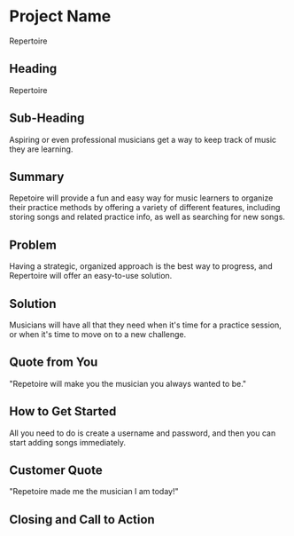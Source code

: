 # Project Name

Repertoire

## Heading

Repertoire

## Sub-Heading

Aspiring or even professional musicians get a way to keep track of music they are learning.

## Summary

Repetoire will provide a fun and easy way for music learners to organize their practice methods by offering a variety of different features, including storing songs and related practice info, as well as searching for new songs.

## Problem

Having a strategic, organized approach is the best way to progress, and Repertoire will offer an easy-to-use solution.

## Solution

Musicians will have all that they need when it's time for a practice session, or when it's time to move on to a new challenge.

## Quote from You

"Repetoire will make you the musician you always wanted to be."

## How to Get Started

All you need to do is create a username and password, and then you can start adding songs immediately.

## Customer Quote

"Repetoire made me the musician I am today!"

## Closing and Call to Action
